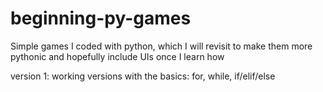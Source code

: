# beginning-py-games
Simple games I coded with python, which I will revisit to make them more pythonic and hopefully include UIs once I learn how

version 1: 
working versions with the basics: for, while, if/elif/else
